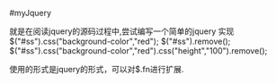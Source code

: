#myJquery

就是在阅读jquery的源码过程中,尝试编写一个简单的jquery
实现
$("#ss").css("background-color","red");
$("#ss").remove();
$("#ss").css("background-color","red").css("height","100").remove();

使用的形式是jquery的形式，可以对$.fn进行扩展.